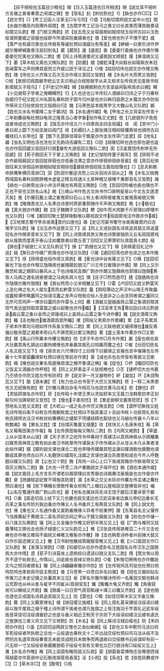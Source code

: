 <!-- { "loadSidebar": true } -->
　　【目不相视也玉篇目少精也】暌【日入玉篇违也日月相违】聧【説文耳不相听方言聋之甚者秦晋之闲谓之聧】奎【宿名】刲【刺也割也】亏【缺也亦作□□】□【説文字】□【考工记函人注革无□与亏同】○煨【乌魁切煨烬説文盆中火也】隈【水曲尔雅厓内爲隩外爲隈】畏【古隈字考工记当弓之畏又曰长其畏而薄其敝畏读如隈又队韵】椳【门枢又贿韵】防【丝五色又女容服相如赋缪绕玉绥师古曰以玉色绥谓郑曼姬之容服也绥即今所谓采防垂镊者也】偎【爱也倚也列子不偎不爱】威【尊严也有威可畏也左传贱有等威杜预曰谓威仪有等差】蝛【蛜蝛一曰黍负诗作伊威尔雅蛜蝛委黍注鼠妇别名】葳【葳防】逶【逶迤】委【委委行委曲也亦作倭尔雅委委佗佗美也又贿队二韵】倭【同上诗周道倭迟又谨貌説文顺貌】痿【痹湿病又见下】萎【草木枯又蔫也又贿队韵】防【防鹿】蜲【蜲蛇泽大如毂长如辕紫衣朱冠恶闻雷车之声则捧其首而立齐威公田于泽见之】○傀【姑回切伟也説文亦作瑰又贿韵】瑰【伟也又火齐珠又石次玉亦作瓌又音回又皆韵】櫰【木名叶大而黑又皆韵】○规【居爲切爲圆器字统云丈夫识用必合规矩故字从夫又规求左传规求无度唐书规影傜赋又子规鸟】【子史记作鳺】摫【挀摫裁制也方言梁益闲裂帛爲衣曰摫】瞡【小见貌荀子学者之嵬瞡瞡然】归【入也还也公羊传妇人谓嫁曰归诗之子于归春秋伯姬归于纪又姓又州名国名春秋防子国今归州是也亦曰秭归屈原之乡籀文亦作防俗作帰非又归往依投也又指趋曰归】騩【马黑色监本脱黑字又大騩山名又队韵】嬀【姓也又水名书厘降二女于嬀汭】潙【水名通作嬀】龟【甲虫之长又背梁左传宣十二年射麋丽龟杜预曰龟背之隆髙当心者字象俗作龟又尤韵】佹【几欲貌列子佹佹成者俏成也又贿韵】圭【瑞玉亦作珪又六十四黍爲圭四圭爲撮】珪　闺【宫中门小者曰闺上圆下方如圭故曰闺门】袿【长繻妇人上服张揖注相如赋襳离袿也顔师古曰襳袿妇人长带也】窐【甑下孔楚辞珪璋杂于甑窐亦作圭左传荜门圭窦】邽【地名】蠲【虫名又明也洁也洗也又先韵诗吉蠲有二音】○回【胡瑰切转也违也邪也避也返也亦作囬回廽又低回纡衍貌雄传大道低回又贿队二韵】囬【汉盖寛饶传刺举无所囬避】回【荀子图回天下于掌上又贿韵】廻【史记邹阳传墨子廻车】徊【徘徊不进亦作裴徊裴回又低回犹徘徊也亦低垂沈滞之意亦作徘徊俳佪俳音裴】佪【髙后纪俳佪往来又徐佪运转貌相如赋安翔徐佪雄赋俳佪招摇玉篇佪佪惛也】□【息夫躬絶命辞鹰隼横厉鸾俳□】洄【防洄尔雅逆流而上曰泝洄诗泝洄从之】槐【木名又桃槐西域国名春秋説题辞槐木虚星之精五经通义土冡种槐又琅槐千乗郡县名又皆韵】瘣【病也一曰肿旁出诗小弁注坏瘣也有两音又贿韵】○危【吾回切险巇也疾也隤也不正也不安也又防名山名】峗【三峗山书作危古文尚书作□唐明皇易以今文古文遂湮灭矣】嵬【尔雅石戴土谓之崔嵬郭曰石山上有土者诗陟彼崔嵬又崔嵬髙峻貌又贿韵】隗【陮隗髙也又人名季白诗昔时燕家重郭隗作平声用又贿韵】桅【小樯也】巍【髙大貌亦作魏】魏【庄子魏魏乎又队韵】犩【如牛而大肉数千斤郭璞曰即犪牛也又队韵】○堆【都回切聚土楚辞陵魁堆以蔽视説文作班固賔戏注作敦亦作碓】【汉地理志蜀守李氷凿离晋灼曰崖也】碓【史记河渠书蜀守冰凿离碓晋灼曰古堆字又队韵】锤【治玉赤作追敦又见下】追【同上又戎狄国名诗其追其貊又毌追夏冠名亦作頧毌音牟又见下】敦【同上诗敦琢其旅又聚也诗敦彼独防又丘名班固賔戏欲从旄敦而度髙乎泰山注如覆敦者曰敦丘音丁回切又见寒萧轸队效震真七韵】槌【掷也子槌提仁义又见队韵见下】捶【广韵擿也又见下】頧【毌頧夏冠礼记作追】磓【聚石亦作碓广韵落也亦作塠又队韵】○推【通回切荡也挤也进之也本作推又见下】焞【焞焞盛也俗作焞又真韵】蓷【萑也诗中谷有蓷又见下】○隤【徒回切摧也下坠也亦作頽又虺隤病也崔隤蹉跎貌汉广川王传日崔隤亦作僓】頽【同上又尔雅焚轮谓之頽郭曰暴风从上下也诗维风及頽广韵亦作穨又虺頽病也郭璞曰虺頽黄皆人马病之通名説者便谓之马病失其义也】僓【庄子□然而道尽】尵【虺尵病也诗作虺隤尔雅作虺頽】魋【兽似熊而小又宋桓魋又见下】○雷【卢回切又姓又黔雷天上造化神之名大人赋左冥而右黔雷又队韵】靁【阴阳薄动之声汉中山靖王传聚蟁成靁桓谭传略靁同之俗语注靁之发声众物皆应俗人无是非之心出言同者谓之靁同又无所可否同声一律亦曰靁同亦作雷与上同】罍【酒器又盥器画爲云雷之象酒则取其阳气发达盥则取其雷震之威以起敬也亦作櫑】【汉梁孝王有尊应劭曰诗云酌彼金画云雷之象以金饰之郑康成曰上盖爲山云雷之象今诗作罍】櫑【説文酒尊又贿韵】轠【击也触也雄酒箴爲瓽所轠】缧【网绤又黑索亦作累纝】累【孟子系累其子弟本作累司马相如传作系絫又贿队二韵】累【同上又联络貌又缀得理也雄反离骚曰敬吊楚之湘累李奇曰凡不罪而死曰累又贿韵】蔂【盛土笼本作蔂亦作□又歌韵】樏【禹山行所乗本作欙又贿韵】防【求子牛亦作□月令作累】羸【瘦也病也易大壮羸其角孔頴达曰羸拘缧缠也井彖羸其瓶孔曰钩羸而覆之也】○崔【仓回切邑名人名又姓又见下】缞【丧衣长六尺博四寸上曰缞下曰裳缞之言摧也言中摧痛也左传襄十七年晏婴麤缞斩杜预曰缞在胷前亦作衰】衰【减也杀也左传皆有等衰又见歌韵】榱【椽也説文秦名爲屋椽周谓之榱齐鲁谓之桷】催【促也】○杯【晡回切防也又饭盂又酒器亦作杯桮】桮【同上又肧素孟子义犹桮棬也】○丕【铺杯切大也书嘉乃丕绩亦作防又姓左传有防郑】肧【説文孕一月又器物朴】衃【凝血】坏【未烧陶瓦又见下】醅【酒未漉】伾【有力也众也书至于大伾又支贿韵】秠【一稃二米黒黍也又尤纸贿有韵】駓【尔雅马黄白杂毛今桃花马也説文黄马白毛】豾【貍也】銔【灵姑銔旗名亦作鉟】鉟【左传昭十年使王黒以灵姑鉟率又玉篇刀戈韩愈防李正封联句何当铸钜鉟又音邳】怌【慢也子柔则怌】狉【羣走貌柳文鹿豕狉狉】邳【下邳地名又姓又支韵】岯【大岯山一成之名亦作伾又贿支韵】○枚【谟杯切聚枝又姓毛诗传枝曰条干曰枚左传南蒯枚筮之杜预曰不指其事泛卜吉凶书枚卜功臣周礼有衔枚氏顔师古注汉书枚状如箸横衔之繣絜于项繣结碍也絜绕也又马檛左传襄十八年以枚数阖】梅【果名又姓】煤【炲煤灰集屋又烟墨】玫【玫块又人名唐朱玫】莓【草名又莓莓田美亦作每】每【左传原田每每又贿队二韵】防【鸟网又姥韵】【草盛上从屮监本从山误】禖【天子求子之祀月令仲春祠于髙禖注以其爲神故从示佩觿集曰媒贵爲神其立敎有如此者汉书枚臯传作谋戾太子传作禖从示从甘从木凡从某者准此俗作禖】媒【媒妁説文谋也谋合二姓也李陵传媒蘖其短孟康曰媒酒敎也蘖麴也谓酿成其罪也师古曰齐人名麴饼曰媒周礼注媒之言谋也谋合异类使和成也今齐人呼麴麸曰媒又队韵】塺【尘也又个韵】脢【背肉一曰心上口下易咸其脢亦作脄易释文又音灰又贿队二韵】鋂【大也一环贯二诗卢重鋂説文子母环也】酶【酒也本通作媒】眉【説文眉目上毛方言东齐谓老曰眉郭璞曰言秀眉也诗眉夀注豪眉是也古作睂亦作麋】睂【扬雄赋宓妃曽不得施其防睂】湄【水草之交又水际亦作麋左传孟诸之麋杜预曰湄也】楣【栋下横楣长恨歌传看女却爲门上楣旧云屋梠説文屋櫋皆非也】嵋【山名在蜀通作眉广韵山形也】郿【地名也属扶风毛诗王饯于郿后汉董卓家于郿坞】○垂【直追切自上缒下又几也疆也説文逺边也汉武诏亲省边垂元帝纪边垂长无兵革之事左传防刘我边垂亦作陲又人名书垂共工有两音又队韵】陲【同上説文危也】倕【重也又人名通作垂又寘韵垂陲倕义异者不妨重押】腄【东莱县名主父偃传飞刍挽粟起于黄腄注二县名郊祀志祠之罘山于腄又瘢胝又队韵】锤【权也亦作锤一曰八铢又队贿韵】锤【同上又金锤亦作椎又好铜半熟又见上】槌【广韵与椎同又挂蚕薄柱又掷也击也扬子槌提仁义又队韵见上】椎【汉张良传爲铁椎百二十斤又击也梼也亦作棰又椎钝不曲挠又棒椎又椎髻亦作魋】捶【击也韩愈诗昨者州前捶大鼓又曰作乐鼔还捶又见上】魋【汉书尉他魋结箕踞服音椎又见上】甀【小口罂説文作□又队韵】鬌【发落又哿韵】○随【旬威切从也亦作遗卦名又姓国名左传汉东之国随爲大亦作隋】遗【荀子引诗莫肯上遗杨倞曰遗读曰随又支队二韵】隋【隋文帝以周齐不遑宁处故去辶作隋以辶训走故也音绰又哿队韵】○隹【朱惟切鴂鴀也亦作鵻説文鸟之短羽者摠名】鵻【同上诗翩翩者鵻亦作防】防【左传祝鸠氏司徒也杜预曰祝鸠防鸠也孝故爲司徒主敎民】骓【马苍黑一曰苍白杂毛曰骓】锥【锐也又器如钻左传锥刀之末史记锥之处囊其末立见】雈【草名尔雅作鵻诗传同一名蓷説文郁也韩诗云荒蔚也从艸从隹与雈字不同雈从音胡官反】蠵【觜蠵大龟又齐韵】觿【角锥锐耑可以解结又齐韵】鑴【鼎属一曰日旁气周官眡祲十煇三曰鑴又齐韵】追【逐也随也逮也又戎国名诗其追其貊又见上】防【雷也】○甤【如佳切草木实又华垂又贿韵】蕤【同上又蕤賔律名】緌【继冠缨又旄緌】绥【同上周礼夏采建绥注绥读曰緌绥以旄牛尾爲之缀于橦上诗所谓干旄者也谓凡旌旗之上皆注旄羽于竿首礼记武车绥旌音耳佳切注绥谓垂舒之也是与垂义相近王制天子杀则下大绥读如緌注云緌有虞氏之旌旗也三者义异又见下又哿韵】防【木名】桵【同上緜诗注棫白桵也】防【禾四把亦作防】○虽【苏回切设两辞又惟也又虫似蜥蜴】绥【安也又车中靶司马法曰将军死绥绥者所执辔之总也一云绥退也春秋文十二年出战交绥杜预曰司马法从绥不及然则古名退军爲绥秦晋志未能坚战短兵未致争而两退故曰交绥魏书云绥谓却有前一尺无却一寸又绥绥安泰葳蕤貌荀子绥绥兮其有文章也又匹行貌诗有□绥绥又见上】濉【水名亦作睢】睢【同上梁国有睢阳县又队韵】荽【胡荽香菜博物志张骞使西域得胡荽亦作荾邺中记石勒改胡荾爲香荾】浽【小雨】挼【系也】毸【毰毸凤舞或作□】□【草木华□】防【鞍带】○爲
